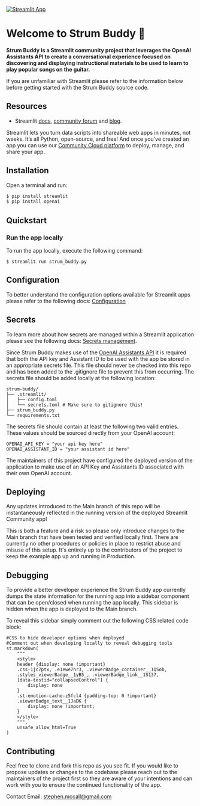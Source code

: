 
[![Streamlit App](https://static.streamlit.io/badges/streamlit_badge_black_white.svg)]([URL_TO_YOUR_APP](https://strum-buddy-n5sjbnsddt7kk8vbejctvo.streamlit.app/))


# Welcome to Strum Buddy 👋

**Strum Buddy is a Streamlit community project that leverages the OpenAI Assistants API to create a conversational experience focused on discovering and displaying instructional materials to be used to learn to play popular songs on the guitar.**

If you are unfamiliar with Streamlit please refer to the information below before getting started with the Strum Buddy source code.

## Resources

- Streamlit [docs](https://docs.streamlit.io), [community forum](https://discuss.streamlit.io) and [blog](https://blog.streamlit.io).

Streamlit lets you turn data scripts into shareable web apps in minutes, not weeks. It’s all Python, open-source, and free! And once you’ve created an app you can use our [Community Cloud platform](https://streamlit.io/cloud) to deploy, manage, and share your app.

## Installation

Open a terminal and run:

```bash
$ pip install streamlit
$ pip install openai
```
## Quickstart

### Run the app locally

To run the app locally, execute the following command:
```
$ streamlit run strum_buddy.py
```
## Configuration

To better understand the configuration options available for Streamlit apps please refer to the following docs: [Configuration](https://docs.streamlit.io/library/advanced-features/configuration)

## Secrets

To learn more about how secrets are managed within a Streamlit application please see the following docs: [Secrets management](https://docs.streamlit.io/streamlit-community-cloud/deploy-your-app/secrets-management).

Since Strum Buddy makes use of the [OpenAI Assistants API](https://platform.openai.com/docs/assistants/overview) it is required that both the API key and Assistant ID to be used with the app be stored in an appropriate secrets file.  This file should never be checked into this repo and has been added to the .gitignore file to prevent this from occurring.  The secrets file should be added locally at the following location:

```
strum-buddy/
├── .streamlit/
│   ├── config.toml
│   └── secrets.toml # Make sure to gitignore this!
├── strum_buddy.py
└── requirements.txt
```
The secrets file should contain at least the following two valid entries.  These values should be sourced directly from your OpenAI account:
```
OPENAI_API_KEY = "your api key here"
OPENAI_ASSISTANT_ID = "your assistant id here"
```
The maintainers of this project have configured the deployed version of the application to make use of an API Key and Assistants ID associated with their own OpenAI account.

## Deploying 

Any updates introduced to the Main branch of this repo will be instantaneously reflected in the running version of the deployed Streamlit Community app!

This is both a feature and a risk so please only introduce changes to the Main branch that have been tested and verified locally first.  There are currently no other procedures or policies in place to restrict abuse and misuse of this setup.  It's entirely up to the contributors of the project to keep the example app up and running in Production.

## Debugging

To provide a better developer experience the Strum Buddy app currently dumps the state information for the running app into a sidebar component that can be open/closed when running the app locally.  This sidebar is hidden when the app is deployed to the Main branch.

To reveal this sidebar simply comment out the following CSS related code block:

```
#CSS to hide developer options when deployed
#Comment out when developing locally to reveal debugging tools
st.markdown(
    """
    <style>
    header {display: none !important}
    .css-1jc7ptx, .e1ewe7hr3, .viewerBadge_container__1QSob,
    .styles_viewerBadge__1yB5_, .viewerBadge_link__1S137,
    [data-testid="collapsedControl"] {
        display: none
    }
    .st-emotion-cache-z5fcl4 {padding-top: 0 !important}
    .viewerBadge_text__1JaDK {
        display: none !important;
    }
    </style>
    """,
    unsafe_allow_html=True
)

```

## Contributing

Feel free to clone and fork this repo as you see fit.  If you would like to propose updates or changes to the codebase please reach out to the maintainers of the project first so they are aware of your intentions and can work with you to ensure the continued functionality of the app.

Contact Email: <stephen.mccall@gmail.com>
